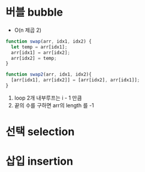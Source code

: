 # 버블 bubble 
- O(n 제곱 2) 
```javascript
function swap(arr, idx1, idx2) {
  let temp = arr[idx1];
  arr[idx1] = arr[idx2];
  arr[idx2] = temp;
}

function swap2(arr, idx1, idx2){
  [arr[idx1], arr[idx2]] = [arr[idx2], arr[idx1]];
}
```

1. loop 2개 내부루프는 i - 1 만큼
2. 끝의 수를 구하면 arr의 length 를 -1
# 선택 selection
# 삽입 insertion
